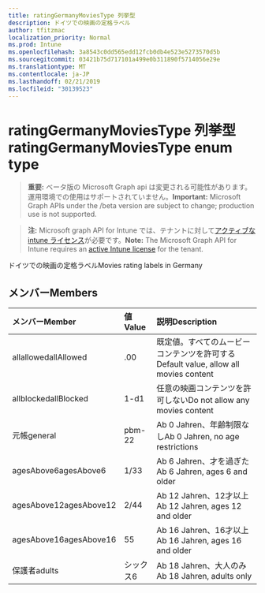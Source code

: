 ```yaml
---
title: ratingGermanyMoviesType 列挙型
description: ドイツでの映画の定格ラベル
author: tfitzmac
localization_priority: Normal
ms.prod: Intune
ms.openlocfilehash: 3a8543c0dd565edd12fcb0db4e523e5273570d5b
ms.sourcegitcommit: 03421b75d717101a499e0b311890f5714056e29e
ms.translationtype: MT
ms.contentlocale: ja-JP
ms.lasthandoff: 02/21/2019
ms.locfileid: "30139523"
---
```

# <a name="ratinggermanymoviestype-enum-type"></a><span data-ttu-id="369fd-103">ratingGermanyMoviesType 列挙型</span><span class="sxs-lookup"><span data-stu-id="369fd-103">ratingGermanyMoviesType enum type</span></span>

> <span data-ttu-id="369fd-104">**重要:** ベータ版の Microsoft Graph api は変更される可能性があります。運用環境での使用はサポートされていません。</span><span class="sxs-lookup"><span data-stu-id="369fd-104">**Important:** Microsoft Graph APIs under the /beta version are subject to change; production use is not supported.</span></span>

> <span data-ttu-id="369fd-105">**注:** Microsoft graph API for Intune では、テナントに対して[アクティブな intune ライセンス](https://go.microsoft.com/fwlink/?linkid=839381)が必要です。</span><span class="sxs-lookup"><span data-stu-id="369fd-105">**Note:** The Microsoft Graph API for Intune requires an [active Intune license](https://go.microsoft.com/fwlink/?linkid=839381) for the tenant.</span></span>

<span data-ttu-id="369fd-106">ドイツでの映画の定格ラベル</span><span class="sxs-lookup"><span data-stu-id="369fd-106">Movies rating labels in Germany</span></span>

## <a name="members"></a><span data-ttu-id="369fd-107">メンバー</span><span class="sxs-lookup"><span data-stu-id="369fd-107">Members</span></span>
|<span data-ttu-id="369fd-108">メンバー</span><span class="sxs-lookup"><span data-stu-id="369fd-108">Member</span></span>|<span data-ttu-id="369fd-109">値</span><span class="sxs-lookup"><span data-stu-id="369fd-109">Value</span></span>|<span data-ttu-id="369fd-110">説明</span><span class="sxs-lookup"><span data-stu-id="369fd-110">Description</span></span>|
|:---|:---|:---|
|<span data-ttu-id="369fd-111">allallowed</span><span class="sxs-lookup"><span data-stu-id="369fd-111">allAllowed</span></span>|<span data-ttu-id="369fd-112">.0</span><span class="sxs-lookup"><span data-stu-id="369fd-112">0</span></span>|<span data-ttu-id="369fd-113">既定値。すべてのムービーコンテンツを許可する</span><span class="sxs-lookup"><span data-stu-id="369fd-113">Default value, allow all movies content</span></span>|
|<span data-ttu-id="369fd-114">allblocked</span><span class="sxs-lookup"><span data-stu-id="369fd-114">allBlocked</span></span>|<span data-ttu-id="369fd-115">1-d</span><span class="sxs-lookup"><span data-stu-id="369fd-115">1</span></span>|<span data-ttu-id="369fd-116">任意の映画コンテンツを許可しない</span><span class="sxs-lookup"><span data-stu-id="369fd-116">Do not allow any movies content</span></span>|
|<span data-ttu-id="369fd-117">元帳</span><span class="sxs-lookup"><span data-stu-id="369fd-117">general</span></span>|<span data-ttu-id="369fd-118">pbm-2</span><span class="sxs-lookup"><span data-stu-id="369fd-118">2</span></span>|<span data-ttu-id="369fd-119">Ab 0 Jahren、年齢制限なし</span><span class="sxs-lookup"><span data-stu-id="369fd-119">Ab 0 Jahren, no age restrictions</span></span>|
|<span data-ttu-id="369fd-120">agesAbove6</span><span class="sxs-lookup"><span data-stu-id="369fd-120">agesAbove6</span></span>|<span data-ttu-id="369fd-121">1/3</span><span class="sxs-lookup"><span data-stu-id="369fd-121">3</span></span>|<span data-ttu-id="369fd-122">Ab 6 Jahren、才を過ぎた</span><span class="sxs-lookup"><span data-stu-id="369fd-122">Ab 6 Jahren, ages 6 and older</span></span>|
|<span data-ttu-id="369fd-123">agesAbove12</span><span class="sxs-lookup"><span data-stu-id="369fd-123">agesAbove12</span></span>|<span data-ttu-id="369fd-124">2/4</span><span class="sxs-lookup"><span data-stu-id="369fd-124">4</span></span>|<span data-ttu-id="369fd-125">Ab 12 Jahren、12才以上</span><span class="sxs-lookup"><span data-stu-id="369fd-125">Ab 12 Jahren, ages 12 and older</span></span>|
|<span data-ttu-id="369fd-126">agesAbove16</span><span class="sxs-lookup"><span data-stu-id="369fd-126">agesAbove16</span></span>|<span data-ttu-id="369fd-127">5</span><span class="sxs-lookup"><span data-stu-id="369fd-127">5</span></span>|<span data-ttu-id="369fd-128">Ab 16 Jahren、16才以上</span><span class="sxs-lookup"><span data-stu-id="369fd-128">Ab 16 Jahren, ages 16 and older</span></span>|
|<span data-ttu-id="369fd-129">保護者</span><span class="sxs-lookup"><span data-stu-id="369fd-129">adults</span></span>|<span data-ttu-id="369fd-130">シックス</span><span class="sxs-lookup"><span data-stu-id="369fd-130">6</span></span>|<span data-ttu-id="369fd-131">Ab 18 Jahren、大人のみ</span><span class="sxs-lookup"><span data-stu-id="369fd-131">Ab 18 Jahren, adults only</span></span>|





